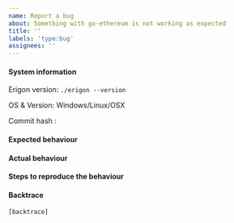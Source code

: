 ```yaml
---
name: Report a bug
about: Something with go-ethereum is not working as expected
title: ''
labels: 'type:bug'
assignees: ''
---
```


#### System information

Erigon version: `./erigon --version`

OS & Version: Windows/Linux/OSX

Commit hash : 

#### Expected behaviour


#### Actual behaviour


#### Steps to reproduce the behaviour


#### Backtrace

````
[backtrace]
````
